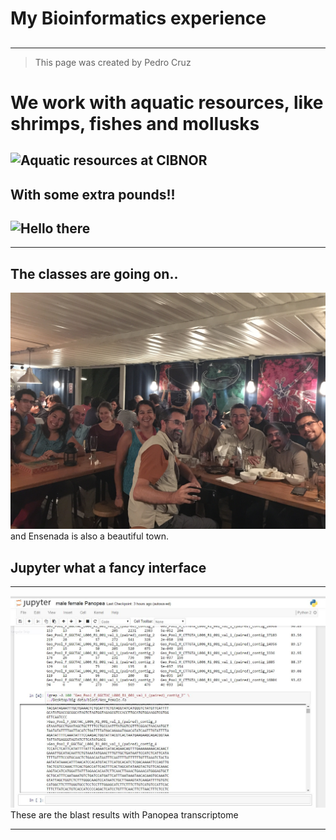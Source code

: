 # My Bioinformatics experience
## 


----------

> This page was created by Pedro Cruz 

# We work with aquatic resources, like shrimps, fishes and mollusks  #
![Aquatic resources at CIBNOR](http://www.cibnor.mx/images/stories/investigacion/pa/acuacultura.jpg)
----------

## With some extra pounds!! ##
![Hello there](http://intranet.cibnor.mx/personal/retratos/pcruz.jpg)
---

----------

## The classes are going on.. ##
![Teacher in action](IMG_8111.JPG)
and Ensenada is also a beautiful town.
## Jupyter what a fancy interface  ##
---
![Some results in Jupyter](jupiter.JPG) These are the blast results with Panopea transcriptome

---


